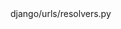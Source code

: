 <change>
<file change-number-for-this-file="1">django/urls/resolvers.py</file>
<original line-count="9" no-ellipsis="true"><![CDATA[
                    else:
                        raise
                else:
                    if sub_match:
                        # Merge captured arguments in match with submatch
                        sub_match_dict = {**kwargs, **self.default_kwargs}
                        # Update the sub_match_dict with the kwargs from the sub_match.
                        sub_match_dict.update(sub_match.kwargs)
                        # If there are *any* named groups, ignore all non-named groups.
]]></original>
<modified no-ellipsis="true"><![CDATA[
                    else:
                        raise
                except Http404 as e:
                    if settings.DEBUG:
                        converter_info = kwargs
                        debug_message = (
                            f"Http404 raised in path converter's to_python method.\n"
                            f"Converter Info: {converter_info}\n"
                            f"Exception message: {str(e)}"
                        )
                        raise Http404(debug_message)
                    else:
                        raise
                else:
                    if sub_match:
                        # Merge captured arguments in match with submatch
                        sub_match_dict = {**kwargs, **self.default_kwargs}
                        # Update the sub_match_dict with the kwargs from the sub_match.
                        sub_match_dict.update(sub_match.kwargs)
                        # If there are *any* named groups, ignore all non-named groups.
]]></modified>
</change>